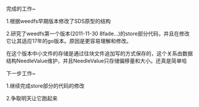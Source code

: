 完成的工作~

1.根据weedfs早期版本修改了SDS原型的结构

2.研究了weedfs第一个版本(2011-11-30 8fade...)的store部分代码，并且在修改它让其适应17年的go版本。原因是更容易理解和修改。

在这个版本中小文件的存储是通过往块文件追加写的方式保存的，这个关系由数据结构NeedleValue维护，并且NeedleValue只存储偏移量和大小。还真是简单哈

下一步工作~

1.继续完成store部分的代码的修改

2.争取明天让它跑起来